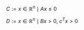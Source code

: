 $C := { x \in \mathbb{R}^n \mid A x \leq 0 }$

$D := { x \in \mathbb{R}^n \mid B x > 0,\ c^T x > 0 }$
